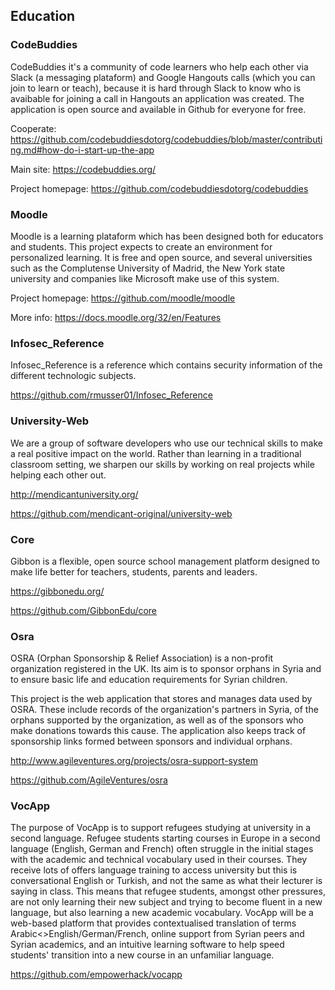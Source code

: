 ## Education

### CodeBuddies
CodeBuddies it's a community of code learners who help each other via Slack (a messaging plataform) and Google Hangouts calls
(which you can join to learn or teach), because it is hard through Slack to know who is avaibable for joining a call in Hangouts 
an application was created. The application is open source and available in Github for everyone for free.

Cooperate: https://github.com/codebuddiesdotorg/codebuddies/blob/master/contributing.md#how-do-i-start-up-the-app 

Main site: https://codebuddies.org/ 

Project homepage: https://github.com/codebuddiesdotorg/codebuddies 

### Moodle
Moodle is a learning plataform which has been designed both for educators and students. This project expects 
to create an environment for personalized learning. It is free and open source, and several universities such as
the Complutense University of Madrid, the New York state university and companies like Microsoft make use of this system.

Project homepage: https://github.com/moodle/moodle

More info: https://docs.moodle.org/32/en/Features


### Infosec_Reference

Infosec_Reference is a reference which contains security information of the different technologic subjects.

https://github.com/rmusser01/Infosec_Reference

### University-Web

We are a group of software developers who use our technical skills to make a real positive impact on the world. Rather than learning in a traditional classroom setting, we sharpen our skills by working on real projects while helping each other out.

http://mendicantuniversity.org/

https://github.com/mendicant-original/university-web

### Core

Gibbon is a flexible, open source school management platform designed to make life better for teachers, students, parents and leaders. 

https://gibbonedu.org/

https://github.com/GibbonEdu/core

### Osra

OSRA (Orphan Sponsorship & Relief Association) is a non-profit organization registered in the UK. Its aim is to sponsor orphans in Syria and to ensure basic life and education requirements for Syrian children.

This project is the web application that stores and manages data used by OSRA. These include records of the organization's partners in Syria, of the orphans supported by the organization, as well as of the sponsors who make donations towards this cause. The application also keeps track of sponsorship links formed between sponsors and individual orphans.

http://www.agileventures.org/projects/osra-support-system

https://github.com/AgileVentures/osra

### VocApp

The purpose of VocApp is to support refugees studying at university in a second language. Refugee students starting courses in Europe in a second language (English, German and French) often struggle in the initial stages with the academic and technical vocabulary used in their courses. They receive lots of offers language training to access university but this is conversational English or Turkish, and not the same as what their lecturer is saying in class. This means that refugee students, amongst other pressures, are not only learning their new subject and trying to become fluent in a new language, but also learning a new academic vocabulary. VocApp will be a web-based platform that provides contextualised translation of terms Arabic<>English/German/French, online support from Syrian peers and Syrian academics, and an intuitive learning software to help speed students' transition into a new course in an unfamiliar language.

https://github.com/empowerhack/vocapp
